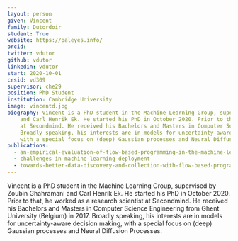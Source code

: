 ```yaml
---
layout: person
given: Vincent
family: Dutordoir
student: True
website: https://paleyes.info/
orcid:
twitter: vdutor 
github: vdutor
linkedin: vdutor
start: 2020-10-01
crsid: vd309
supervisor: che29
position: PhD Student
institution: Cambridge University
image: vincentd.jpg
biography: Vincent is a PhD student in the Machine Learning Group, supervised by Zoubin Ghahramani
	and Carl Henrik Ek. He started his PhD in October 2020. Prior to that, he worked as a research scientist
	at Secondmind. He received his Bachelors and Masters in Computer Science Engineering from Ghent University (Belgium) in 2017.
	Broadly speaking, his interests are in models for uncertainty-aware decision making,
	with a special focus on (deep) Gaussian processes and Neural Diffusion Processes.
publications:
  - an-empirical-evaluation-of-flow-based-programming-in-the-machine-learning-deployment-context
  - challenges-in-machine-learning-deployment
  - towards-better-data-discovery-and-collection-with-flow-based-programming
---
```


Vincent is a PhD student in the Machine Learning Group, supervised by Zoubin Ghahramani and Carl Henrik Ek. He started his PhD in October 2020. Prior to that, he worked as a research scientist at Secondmind. He received his Bachelors and Masters in Computer Science Engineering from Ghent University (Belgium) in 2017.  Broadly speaking, his interests are in models for uncertainty-aware decision making, with a special focus on (deep) Gaussian processes and Neural Diffusion Processes.
